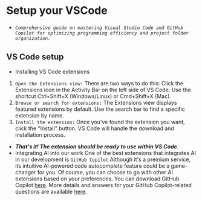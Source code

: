 # Setup your VSCode
- *`Comprehensive guide on mastering Visual Studio Code and GitHub Copilot for optimizing programming efficiency and project folder organization.`*

## VS Code setup
- Installing VS Code extensions
1. `Open the Extensions view:` There are two ways to do this: Click the Extensions icon in the Activity Bar on the left side of VS Code. Use the shortcut Ctrl+Shift+X (Windows/Linux) or Cmd+Shift+X (Mac).
2. `Browse or search for extensions:` The Extensions view displays featured extensions by default. Use the search bar to find a specific extension by name.
3. `Install the extension:` Once you've found the extension you want, click the "Install" button. VS Code will handle the download and installation process.

- ***That's it! The extension should be ready to use within VS Code***.
- Integrating AI into our work One of the best extensions that integrates AI in our development is `GitHub Copilot` Although it's a premium service, its intuitive AI-powered code autocomplete feature could be a game-changer for you. Of course, you can choose to go with other AI extensions based on your preferences. You can download GitHub Copilot [here](https://marketplace.visualstudio.com/items?itemName=GitHub.copilot). More details and answers for your GitHub Copilot-related questions are available [here](https://github.com/features/copilot/?editor=vscode#faq).